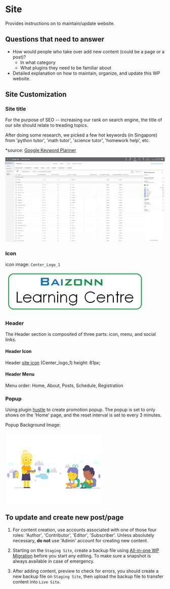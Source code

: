# Site

Provides instructions on to maintain/update website.

## Questions that need to answer
- How would people who take over add new content (could be a page or a post)?
  - In what category
  - What plugins they need to be familiar about
- Detailed explanation on how to maintain, organize, and update this WP website.

## Site Customization
### Site title
For the purpose of SEO -- increasing our rank on search engine, the title of our site should relate to treading topics.

After doing some research, we picked a few hot keywords (in Singapore) from 'python tutor', 'math tutor', 'science tutor', 'homework help', etc. 

*source: [Google Keyword Planner](https://ads.google.com/intl/en_sg/home/tools/keyword-planner/)

![SEO keyword](./images/keyword.png)

### Icon
icon image: `Center_Logo_1`

![Center Logo 1](./images/Centre_Logo_1.jpg)

### Header
The Header section is composited of three parts: icon, menu, and social links. 

#### Header Icon
Header [site icon](###icon) (Center_logo_1) height: 81px;

#### Header Menu
Menu order: Home, About, Posts, Schedule, Registration 

### Popup
Using plugin [hustle](https://wordpress.org/plugins/wordpress-popup/) to create promotion popup. The popup is set to only shows on the 'Home' page, and the reset interval is set to every 3 minutes.

Popup Background Image:

<img src="./images/popup_bg.gif" width="300px" />

## To update and create new post/page
1. For content creation, use accounts associated with one of those four roles: 'Author', 'Contributor', 'Editor', 'Subscriber'. Unless absolutely necessary, **do not** use 'Admin' account for creating new content.

2. Starting on the `Staging Site`, create a backup file using [All-in-one WP Migration](https://wordpress.org/plugins/all-in-one-wp-migration/) before you start any editing. To make sure a snapshot is always available in case of emergency.

3. After adding content, preview to check for errors, you should create a new backup file on `Staging Site`, then upload the backup file to transfer content into `Live Site`.

